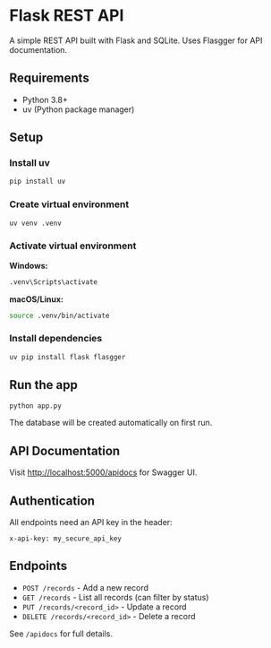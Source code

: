 # Flask REST API

A simple REST API built with Flask and SQLite. Uses Flasgger for API documentation.

## Requirements

- Python 3.8+
- uv (Python package manager)

## Setup

### Install uv

```sh
pip install uv
```

### Create virtual environment

```sh
uv venv .venv
```

### Activate virtual environment

**Windows:**
```sh
.venv\Scripts\activate
```

**macOS/Linux:**
```sh
source .venv/bin/activate
```

### Install dependencies

```sh
uv pip install flask flasgger
```

## Run the app

```sh
python app.py
```

The database will be created automatically on first run.

## API Documentation

Visit [http://localhost:5000/apidocs](http://localhost:5000/apidocs) for Swagger UI.

## Authentication

All endpoints need an API key in the header:

```
x-api-key: my_secure_api_key
```

## Endpoints

- `POST /records` - Add a new record
- `GET /records` - List all records (can filter by status)
- `PUT /records/<record_id>` - Update a record
- `DELETE /records/<record_id>` - Delete a record

See `/apidocs` for full details.